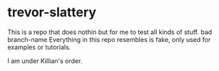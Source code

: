 # trevor-slattery

This is a repo that does nothin but for me to test all kinds of stuff. bad branch-name
Everything in this repo resembles is fake, only used for examples or tutorials.

I am under Killian's order.
